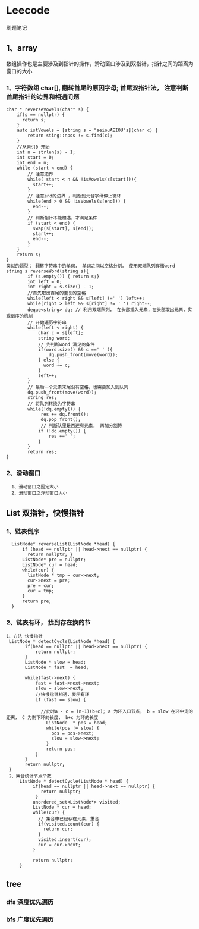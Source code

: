 # Leecode
刷题笔记
## 1、array 
数组操作也是主要涉及到指针的操作，滑动窗口涉及到双指针，指针之间的距离为窗口的大小
    
### 1、字符数组 char[], 翻转首尾的原因字母;  首尾双指针法， 注意判断首尾指针的边界和相遇问题
    char * reverseVowels(char* s) {
        if(s == nullptr) {
          return s;
        }
        auto istVowels = [string s = "aeiouAEIOU"s](char c) {
            return sting::npos != s.find(c);
        }
        //从索引0 开始
        int n = strlen(s) - 1;
        int start = 0;
        int end = n;
        while (start < end) {
            // 注意边界
            while( start < n && !isVowels(s[start])){
              start++;
            }
            // 注意end的边界 ，判断到元音字母停止循环
            while(end > 0 && !isVowels(s[end])) {
              end--;
            }
            // 判断指针不能相遇，才满足条件
            if (start < end) {
              swap(s[start], s[end]);
              start++;
              end--;
            } 
        }
        return s;
    }
    类似的题型： 翻转字符串中的单词， 单词之间以空格分割， 使用双端队列存储word
    string s reverseWord(string s){
            if (s.empty()) { return s;}
            int left = 0;
            int right = s.size() - 1;
            //首先取出首尾的重复的空格
            while(left < right && s[left] !=' ') left++;
            while(right > left && s[right] != ' ') right--;
            deque<string> dq; // 利用双端队列， 在头部插入元素，在头部取出元素，实现倒序的机制
            // 开始遍历字符串
            while(left < right) {
                char c = s[left];
                string word;
                // 先判断word 满足的条件
                if(word.size() && c ==' ' ){
                    dq.push_front(move(word));
                } else {
                  word += c;
                }
                left++;
            }
            // 最后一个元素末尾没有空格，也需要加入到队列
            dq.push_front(move(word));
            string res;
            // 将队列转换为字符串
            while(!dq.empty()) {
                 res += dq.front();
                 dq.pop_front();
                 // 判断队里是否还有元素， 再加分割符
                if (!dq.empty()) {
                    res +=' ';
                }
            }
            return res;
    }
###  2、滑动窗口
      1、滑动窗口之固定大小
      2、滑动窗口之浮动窗口大小

## List  双指针，快慢指针
  ### 1、链表倒序
      ListNode* reverseList(ListNode *head) {
          if (head == nullptr || head->next == nullptr) {
            return nullptr; }
          ListNode* pre = nullptr;
          ListNode* cur = head;
          while(cur) {
            listNode * tmp = cur->next;
            cur->next = pre;
            pre = cur;
            cur = tmp;
          }
          return pre;
      }
  ### 2、链表有环， 找到存在换的节
    1、方法 快慢指针
     ListNode * detectCycle(ListNode *head) {
           if(head == nullptr || head->next == nullptr) {
               return nullptr;
           }
           ListNode * slow = head;
           ListNode * fast  = head;
          
           while(fast->next) {
               fast = fast->next->next;
               slow = slow->next;
               //快慢指针相遇，表示有环
               if (fast == slow) {
               
                 //此时a - c = (n-1)(b+c); a 为环入口节点， b = slow 在环中走的距离， C 为剩下环的长度， b+c 为环的长度
                   ListNode  * pos = head;
                   while(pos != slow) {
                     pos = pos->next;
                     slow = slow->next;
                   }
                   return pos;
               }
           }
           return nullptr;
     }
     2、集合统计节点个数
         ListNode * detectCycle(ListNode * head) {
              if(head == nullptr || head->next == nullptr) {
                 return nullptr;
               }
              unordered_set<ListNode*> visited;
              ListNode * cur = head;
              while(cur) {
                // 集合中已经存在元素，重合
                if(visited.count(cur) {
                  return cur;
                }
                visited.insert(cur);
                cur = cur->next;
              }

              return nullptr;
         }

## tree
### dfs 深度优先遍历

### bfs 广度优先遍历
